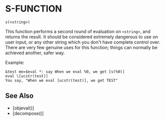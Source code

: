 # S-FUNCTION
`s(<string>)`

  This function performs a second round of evaluation on `<string>`, and returns the result. It should be considered extremely dangerous to use on user input, or any other string which you don't have complete control over. There are very few genuine uses for this function; things can normally be achieved another, safer way.

  Example:
```
&test me=$eval *: say When we eval %0, we get [s(%0)]
eval \[ucstr(test)]
You say, "When we eval [ucstr(test)], we get TEST"
```


## See Also
- [objeval()]
- [decompose()]


